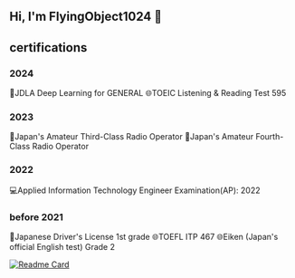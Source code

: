 ## Hi, I'm FlyingObject1024 👋


## certifications
### 2024
🤖JDLA Deep Learning for GENERAL
🌐TOEIC Listening & Reading Test 595

### 2023
📡Japan's Amateur Third-Class Radio Operator
📡Japan's Amateur Fourth-Class Radio Operator

### 2022
💻Applied Information Technology Engineer Examination(AP): 2022

### before 2021
🚙Japanese Driver's License 1st grade
🌐TOEFL ITP 467
🌐Eiken (Japan's official English test) Grade 2

[![Readme Card](https://github-readme-stats.vercel.app/api/pin/?username=FlyingObject1024&repo=github-readme-stats)](https://github.com/anuraghazra/github-readme-stats)

<!--
**FlyingObject1024/FlyingObject1024** is a ✨ _special_ ✨ repository because its `README.md` (this file) appears on your GitHub profile.

Here are some ideas to get you started:

- 🔭 I’m currently working on ...
- 🌱 I’m currently learning ...
- 👯 I’m looking to collaborate on ...
- 🤔 I’m looking for help with ...
- 💬 Ask me about ...
- 📫 How to reach me: ...
- 😄 Pronouns: ...
- ⚡ Fun fact: ...
-->
